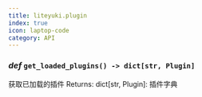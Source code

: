 ```yaml
---
title: liteyuki.plugin
index: true
icon: laptop-code
category: API
---
```


### ***def*** `get_loaded_plugins() -> dict[str, Plugin]`

获取已加载的插件
Returns:
    dict[str, Plugin]: 插件字典

